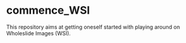 # commence_WSI
This repository aims at getting oneself started with playing around on Wholeslide Images (WSI).
